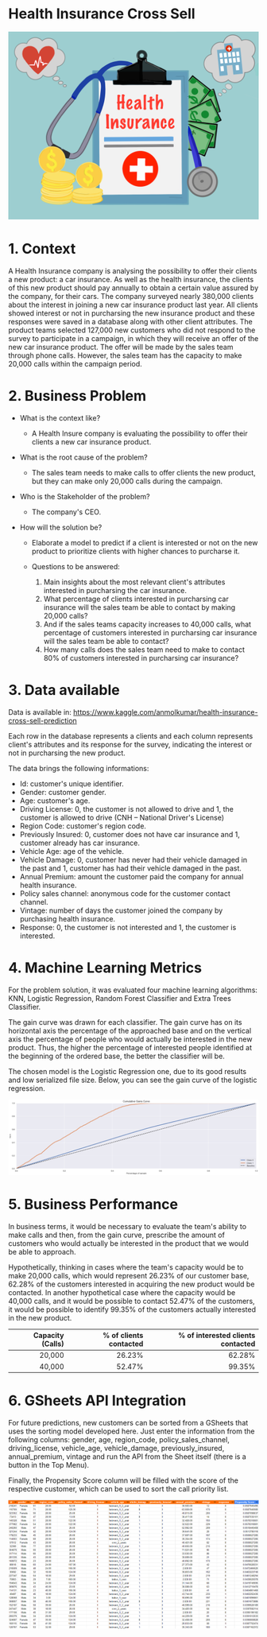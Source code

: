 # Health Insurance Cross Sell

![](img/health_insurance.png)

# 1. Context

A Health Insurance company is analysing the possibility to offer their clients a new product: a car insurance. As well as the health insurance, the clients of this new product should pay annually to obtain a certain value assured by the company, for their cars. The company surveyed nearly 380,000 clients about the interest in joining a new car insurance product last year. All clients showed interest or not in purcharsing the new insurance product and these responses were saved in a database along with other client attributes. The product teams selected 127,000 new customers who did not respond to the survey to participate in a campaign, in which they will receive an offer of the new car insurance product. The offer will be made by the sales team through phone calls. However, the sales team has the capacity to make 20,000 calls within the campaign period.

# 2. Business Problem

* What is the context like?

    * A Health Insure company is evaluating the possibility to offer their clients a new car insurance product.

* What is the root cause of the problem?

    * The sales team needs to make calls to offer clients the new product, but they can make only 20,000 calls during the campaign.

* Who is the Stakeholder of the problem?

    * The company's CEO.

* How will the solution be?

    * Elaborate a model to predict if a client is interested or not on the new product to prioritize clients with higher chances to purcharse it.

    * Questions to be answered:

        1. Main insights about the most relevant client's attributes interested in purcharsing the car insurance.
        2. What percentage of clients interested in purcharsing car insurance will the sales team be able to contact by making 20,000 calls?
        3. And if the sales teams capacity increases to 40,000 calls, what percentage of customers interested in purcharsing car insurance will the sales team be able to contact?
        4. How many calls does the sales team need to make to contact 80% of customers interested in purcharsing car insurance?


# 3. Data available

Data is available in: https://www.kaggle.com/anmolkumar/health-insurance-cross-sell-prediction

Each row in the database represents a clients and each column represents client's attributes and its response for the survey, indicating the interest or not in purcharsing the new product.

The data brings the following informations:

* Id: customer's unique identifier.
* Gender: customer gender.
* Age: customer's age.
* Driving License: 0, the customer is not allowed to drive and 1, the customer is allowed to drive (CNH – National Driver's License)
* Region Code: customer's region code.
* Previously Insured: 0, customer does not have car insurance and 1, customer already has car insurance.
* Vehicle Age: age of the vehicle.
* Vehicle Damage: 0, customer has never had their vehicle damaged in the past and 1, customer has had their vehicle damaged in the past.
* Annual Premium: amount the customer paid the company for annual health insurance.
* Policy sales channel: anonymous code for the customer contact channel.
* Vintage: number of days the customer joined the company by purchasing health insurance.
* Response: 0, the customer is not interested and 1, the customer is interested.

# 4. Machine Learning Metrics

For the problem solution, it was evaluated four machine learning algorithms: KNN, Logistic Regression, Random Forest Classifier and Extra Trees Classifier.

The gain curve was drawn for each classifier. The gain curve has on its horizontal axis the percentage of the approached base and on the vertical axis the percentage of people who would actually be interested in the new product. Thus, the higher the percentage of interested people identified at the beginning of the ordered base, the better the classifier will be.

The chosen model is the Logistic Regression one, due to its good results and low serialized file size. Below, you can see the gain curve of the logistic regression.

![](img/logistic_regression_gain.png)

# 5. Business Performance

In business terms, it would be necessary to evaluate the team's ability to make calls and then, from the gain curve, prescribe the amount of customers who would actually be interested in the product that we would be able to approach.

Hypothetically, thinking in cases where the team's capacity would be to make 20,000 calls, which would represent 26.23% of our customer base, 62.28% of the customers interested in acquiring the new product would be contacted. In another hypothetical case where the capacity would be 40,000 calls, and it would be possible to contact 52.47% of the customers, it would be possible to identify 99.35% of the customers actually interested in the new product.


|   Capacity (Calls) |   % of clients contacted |   % of interested clients contacted |
|-------------------:|-------------------------:|------------------------------------:|
|     20,000         |        26.23%            |           62.28%                    |
|     40,000         |        52.47%            |           99.35%                    |

# 6. GSheets API Integration

For future predictions, new customers can be sorted from a GSheets that uses the sorting model developed here. Just enter the information from the following columns: gender, age, region_code, policy_sales_channel, driving_license, vehicle_age, vehicle_damage, previously_insured, annual_premium, vintage and run the API from the Sheet itself (there is a button in the Top Menu).

Finally, the Propensity Score column will be filled with the score of the respective customer, which can be used to sort the call priority list.

![](img/gsheets_api.png)
